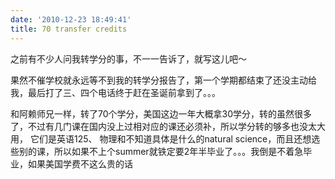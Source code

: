 ```yaml
---
date: '2010-12-23 18:49:41'
title: 70 transfer credits
---
```


之前有不少人问我转学分的事，不一一告诉了，就写这儿吧～

果然不催学校就永远等不到我的转学分报告了，第一个学期都结束了还没主动给我，最后打了三、四个电话终于赶在圣诞前拿到了。。。

和阿赖师兄一样，转了70个学分，美国这边一年大概拿30学分，转的虽然很多了，不过有几门课在国内没上过相对应的课还必须补，所以学分转的够多也没太大用， 它们是英语125、 物理和不知道具体是什么的natural science，而且还想选些别的课，所以如果不上个summer就铁定要2年半毕业了。。。我倒是不着急毕业，如果美国学费不这么贵的话


